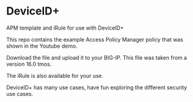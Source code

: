 # DeviceID+
APM template and iRule for use with DeviceID+

This repo contains the example Access Policy Manager policy that was shown in the Youtube demo.

Download the file and upload it to your BIG-IP.  This file was taken from a version 16.0 tmos.

The iRule is also available for your use.

DeviceID+ has many use cases, have fun exploring the different security use cases.
